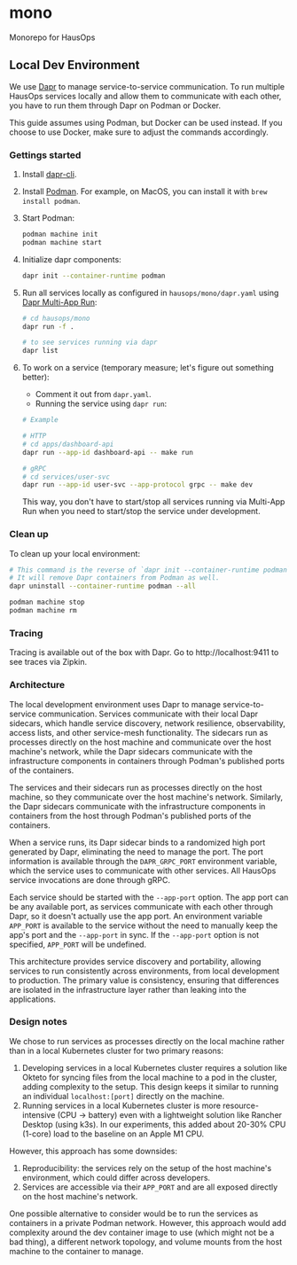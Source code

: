 # mono

Monorepo for HausOps

## Local Dev Environment

We use [Dapr](https://dapr.io/) to manage service-to-service communication. To run multiple HausOps services locally and allow them to communicate with each other, you have to run them through Dapr on Podman or Docker.

This guide assumes using Podman, but Docker can be used instead. If you choose to use Docker, make sure to adjust the commands accordingly.

### Gettings started

1. Install [dapr-cli](https://docs.dapr.io/getting-started/install-dapr-cli/).
1. Install [Podman](https://podman.io/getting-started/installation). For example, on MacOS, you can install it with `brew install podman`.
1. Start Podman:

   ```sh
   podman machine init
   podman machine start
   ```

1. Initialize dapr components:

   ```sh
   dapr init --container-runtime podman
   ```

1. Run all services locally as configured in `hausops/mono/dapr.yaml` using [Dapr Multi-App Run](https://docs.dapr.io/developing-applications/local-development/multi-app-dapr-run/multi-app-overview/):

   ```sh
   # cd hausops/mono
   dapr run -f .

   # to see services running via dapr
   dapr list
   ```

1. To work on a service (temporary measure; let's figure out something better):

   - Comment it out from `dapr.yaml`.
   - Running the service using `dapr run`:

   ```sh
   # Example

   # HTTP
   # cd apps/dashboard-api
   dapr run --app-id dashboard-api -- make run

   # gRPC
   # cd services/user-svc
   dapr run --app-id user-svc --app-protocol grpc -- make dev
   ```

   This way, you don't have to start/stop all services running via Multi-App Run when you need to start/stop the service under development.

### Clean up

To clean up your local environment:

```sh
# This command is the reverse of `dapr init --container-runtime podman`.
# It will remove Dapr containers from Podman as well.
dapr uninstall --container-runtime podman --all

podman machine stop
podman machine rm
```

### Tracing

Tracing is available out of the box with Dapr. Go to http://localhost:9411 to see traces via Zipkin.

### Architecture

The local development environment uses Dapr to manage service-to-service communication. Services communicate with their local Dapr sidecars, which handle service discovery, network resilience, observability, access lists, and other service-mesh functionality. The sidecars run as processes directly on the host machine and communicate over the host machine's network, while the Dapr sidecars communicate with the infrastructure components in containers through Podman's published ports of the containers.

The services and their sidecars run as processes directly on the host machine, so they communicate over the host machine's network. Similarly, the Dapr sidecars communicate with the infrastructure components in containers from the host through Podman's published ports of the containers.

When a service runs, its Dapr sidecar binds to a randomized high port generated by Dapr, eliminating the need to manage the port. The port information is available through the `DAPR_GRPC_PORT` environment variable, which the service uses to communicate with other services. All HausOps service invocations are done through gRPC.

Each service should be started with the `--app-port` option. The app port can be any available port, as services communicate with each other through Dapr, so it doesn't actually use the app port. An environment variable `APP_PORT` is available to the service without the need to manually keep the app's port and the `--app-port` in sync. If the `--app-port` option is not specified, `APP_PORT` will be undefined.

This architecture provides service discovery and portability, allowing services to run consistently across environments, from local development to production. The primary value is consistency, ensuring that differences are isolated in the infrastructure layer rather than leaking into the applications.

### Design notes

We chose to run services as processes directly on the local machine rather than in a local Kubernetes cluster for two primary reasons:

1. Developing services in a local Kubernetes cluster requires a solution like Okteto for syncing files from the local machine to a pod in the cluster, adding complexity to the setup. This design keeps it similar to running an individual `localhost:[port]` directly on the machine.
1. Running services in a local Kubernetes cluster is more resource-intensive (CPU -> battery) even with a lightweight solution like Rancher Desktop (using k3s). In our experiments, this added about 20-30% CPU (1-core) load to the baseline on an Apple M1 CPU.

However, this approach has some downsides:

1. Reproducibility: the services rely on the setup of the host machine's environment, which could differ across developers.
1. Services are accessible via their `APP_PORT` and are all exposed directly on the host machine's network.

One possible alternative to consider would be to run the services as containers in a private Podman network. However, this approach would add complexity around the dev container image to use (which might not be a bad thing), a different network topology, and volume mounts from the host machine to the container to manage.
